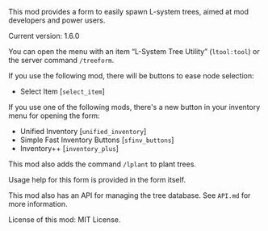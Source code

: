 This mod provides a form to easily spawn L-system trees, aimed at mod developers
and power users.

Current version: 1.6.0

You can open the menu with an item “L-System Tree Utility” (`ltool:tool`)
or the server command `/treeform`.

If you use the following mod, there will be buttons to ease node selection:

* Select Item [`select_item`]

If you use one of the following mods, there's a new button in your inventory
menu for opening the form:

* Unified Inventory [`unified_inventory`]
* Simple Fast Inventory Buttons [`sfinv_buttons`]
* Inventory++ [`inventory_plus`]

This mod also adds the command `/lplant` to plant trees.

Usage help for this form is provided in the form itself.

This mod also has an API for managing the tree database. See `API.md` for more
information.

License of this mod: MIT License.
